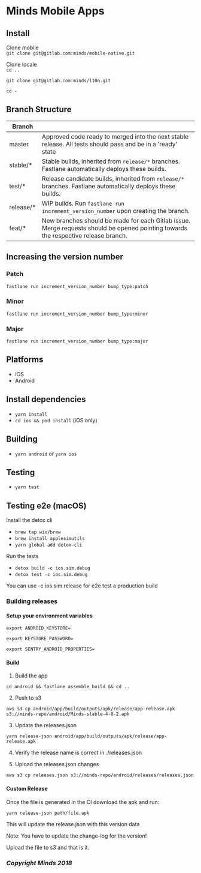 # Minds Mobile Apps

## Install

Clone mobile\
`git clone git@gitlab.com:minds/mobile-native.git`

Clone locale\
`cd ..`

`git clone git@gitlab.com:minds/l10n.git`

`cd -`

## Branch Structure

| Branch    |                                                                                                                                    |
|-----------|------------------------------------------------------------------------------------------------------------------------------------|
| master    | Approved code ready to merged into the next stable release. All tests should pass and be in a 'ready' state                        |
| stable/*  | Stable builds, inherited from `release/*` branches. Fastlane automatically deploys these builds.                                   |
| test/*    | Release candidate builds, inherited from `release/*` branches. Fastlane automatically deploys these builds.                        |
| release/* | WIP builds. Run `fastlane run increment_version_number` upon creating the branch.                                                  |
| feat/*    | New branches should be made for each Gitlab issue. Merge requests should be opened pointing towards the respective release branch. |

## Increasing the version number

### Patch

`fastlane run increment_version_number bump_type:patch`

### Minor

`fastlane run increment_version_number bump_type:minor`

### Major

`fastlane run increment_version_number bump_type:major`

## Platforms

- iOS
- Android

## Install dependencies

- `yarn install`
- `cd ios && pod install` (iOS only)

## Building

- `yarn android` or `yarn ios`

## Testing

- `yarn test`

## Testing e2e (macOS)

Install the detox cli
- `brew tap wix/brew`
- `brew install applesimutils`
- `yarn global add detox-cli`

Run the tests
- `detox build -c ios.sim.debug`
- `detox test -c ios.sim.debug`

You can use -c ios.sim.release for e2e test a production build

### Building releases

#### Setup your environment variables

`export ANDROID_KEYSTORE=`

`export KEYSTORE_PASSWORD=`

`export SENTRY_ANDROID_PROPERTIES=`

#### Build

1) Build the app

`cd android && fastlane assemble_build && cd ..`

2) Push to s3

`aws s3 cp android/app/build/outputs/apk/release/app-release.apk s3://minds-repo/android/Minds-stable-4-8-2.apk`

3) Update the releases.json

`yarn release-json android/app/build/outputs/apk/release/app-release.apk`

4) Verify the release name is correct in ./releases.json

6) Upload the releases.json changes

`aws s3 cp releases.json s3://minds-repo/android/releases/releases.json`

#### Custom Release

Once the file is generated in the CI download the apk and run:

`yarn release-json path/file.apk`

This will update the release.json with this version data

Note: You have to update the change-log for the version!

Upload the file to s3 and that is it.


### _Copyright Minds 2018_
